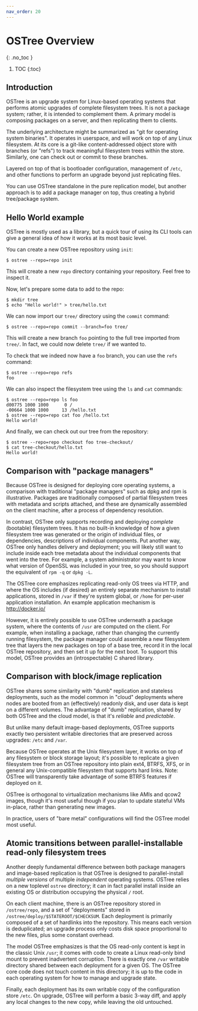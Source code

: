 ```yaml
---
nav_order: 20
---
```


# OSTree Overview
{: .no_toc }

1. TOC
{:toc}

<!-- SPDX-License-Identifier: (CC-BY-SA-3.0 OR GFDL-1.3-or-later) -->

## Introduction

OSTree is an upgrade system for Linux-based operating systems that
performs atomic upgrades of complete filesystem trees.  It is
not a package system; rather, it is intended to complement them.
A primary model is composing packages on a server, and then
replicating them to clients.

The underlying architecture might be summarized as "git for
operating system binaries".  It operates in userspace, and will
work on top of any Linux filesystem.  At its core is a git-like
content-addressed object store with branches (or "refs") to track
meaningful filesystem trees within the store. Similarly, one can
check out or commit to these branches.

Layered on top of that is bootloader configuration, management of
`/etc`, and other functions to perform an upgrade beyond just
replicating files.

You can use OSTree standalone in the pure replication model,
but another approach is to add a package manager on top,
thus creating a hybrid tree/package system.

## Hello World example

OSTree is mostly used as a library, but a quick tour of using its
CLI tools can give a general idea of how it works at its most
basic level.

You can create a new OSTree repository using `init`:

```
$ ostree --repo=repo init
```

This will create a new `repo` directory containing your
repository. Feel free to inspect it.

Now, let's prepare some data to add to the repo:

```
$ mkdir tree
$ echo "Hello world!" > tree/hello.txt
```

We can now import our `tree/` directory using the `commit`
command:

```
$ ostree --repo=repo commit --branch=foo tree/
```

This will create a new branch `foo` pointing to the full tree
imported from `tree/`. In fact, we could now delete `tree/` if we
wanted to.

To check that we indeed now have a `foo` branch, you can use the
`refs` command:

```
$ ostree --repo=repo refs
foo
```

We can also inspect the filesystem tree using the `ls` and `cat`
commands:

```
$ ostree --repo=repo ls foo
d00775 1000 1000      0 /
-00664 1000 1000     13 /hello.txt
$ ostree --repo=repo cat foo /hello.txt
Hello world!
```

And finally, we can check out our tree from the repository:

```
$ ostree --repo=repo checkout foo tree-checkout/
$ cat tree-checkout/hello.txt
Hello world!
```

## Comparison with "package managers"

Because OSTree is designed for deploying core operating
systems, a comparison with traditional "package managers" such
as dpkg and rpm is illustrative.  Packages are traditionally
composed of partial filesystem trees with metadata and scripts
attached, and these are dynamically assembled on the client
machine, after a process of dependency resolution.

In contrast, OSTree only supports recording and deploying
*complete* (bootable) filesystem trees.  It
has no built-in knowledge of how a given filesystem tree was
generated or the origin of individual files, or dependencies,
descriptions of individual components.  Put another way, OSTree
only handles delivery and deployment; you will likely still want
to include inside each tree metadata about the individual
components that went into the tree.  For example, a system
administrator may want to know what version of OpenSSL was
included in your tree, so you should support the equivalent of
`rpm -q` or `dpkg -L`.

The OSTree core emphasizes replicating read-only OS trees via
HTTP, and where the OS includes (if desired) an entirely
separate mechanism to install applications, stored in `/var` if they're system global, or
`/home` for per-user
application installation.  An example application mechanism is
<http://docker.io/>

However, it is entirely possible to use OSTree underneath a
package system, where the contents of `/usr` are computed on the client.
For example, when installing a package, rather than changing the
currently running filesystem, the package manager could assemble
a new filesystem tree that layers the new packages on top of a
base tree, record it in the local OSTree repository, and then
set it up for the next boot.  To support this model, OSTree
provides an (introspectable) C shared library.

## Comparison with block/image replication

OSTree shares some similarity with "dumb" replication and
stateless deployments, such as the model common in "cloud"
deployments where nodes are booted from an (effectively)
readonly disk, and user data is kept on a different volumes.
The advantage of "dumb" replication, shared by both OSTree and
the cloud model, is that it's *reliable*
and *predictable*.

But unlike many default image-based deployments, OSTree supports
exactly two persistent writable directories that are preserved across
upgrades: `/etc` and `/var`.

Because OSTree operates at the Unix filesystem layer, it works
on top of any filesystem or block storage layout; it's possible
to replicate a given filesystem tree from an OSTree repository
into plain ext4, BTRFS, XFS, or in general any Unix-compatible
filesystem that supports hard links.  Note: OSTree will
transparently take advantage of some BTRFS features if deployed
on it.

OSTree is orthogonal to virtualization mechanisms like AMIs and qcow2
images, though it's most useful though if you plan to update stateful
VMs in-place, rather than generating new images.

In practice, users of "bare metal" configurations will find the OSTree
model most useful.

## Atomic transitions between parallel-installable read-only filesystem trees

Another deeply fundamental difference between both package
managers and image-based replication is that OSTree is
designed to parallel-install *multiple versions* of multiple
*independent* operating systems.  OSTree
relies on a new toplevel `ostree` directory; it can in fact
parallel install inside an existing OS or distribution
occupying the physical `/` root.

On each client machine, there is an OSTree repository stored
in `/ostree/repo`, and a set of "deployments" stored in `/ostree/deploy/$STATEROOT/$CHECKSUM`.
Each deployment is primarily composed of a set of hardlinks
into the repository.  This means each version is deduplicated;
an upgrade process only costs disk space proportional to the
new files, plus some constant overhead.

The model OSTree emphasizes is that the OS read-only content
is kept in the classic Unix `/usr`; it comes with code to
create a Linux read-only bind mount to prevent inadvertent
corruption.  There is exactly one `/var` writable directory shared
between each deployment for a given OS.  The OSTree core code
does not touch content in this directory; it is up to the code
in each operating system for how to manage and upgrade state.

Finally, each deployment has its own writable copy of the
configuration store `/etc`.  On upgrade, OSTree will
perform a basic 3-way diff, and apply any local changes to the
new copy, while leaving the old untouched.
